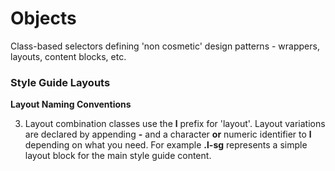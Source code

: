 # Objects

Class-based selectors defining 'non cosmetic' design patterns - wrappers, layouts, content blocks, etc.

### Style Guide Layouts

**Layout Naming Conventions**

3. Layout combination classes use the **l** prefix for 'layout'. Layout variations are declared by appending **-** and a character **or** numeric identifier to **l** depending on what you need. For example **.l-sg** represents a simple layout block for the main style guide content.
